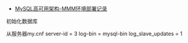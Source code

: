 - [MySQL高可用架构-MMM环境部署记录](http://www.cnblogs.com/kevingrace/p/5662975.html)

初始化数据库




从服务器my.cnf
server-id = 3
log-bin = mysql-bin
log_slave_updates = 1
